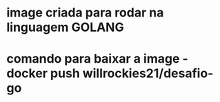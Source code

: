 # image criada para rodar na linguagem GOLANG
# comando para baixar a image - docker push willrockies21/desafio-go